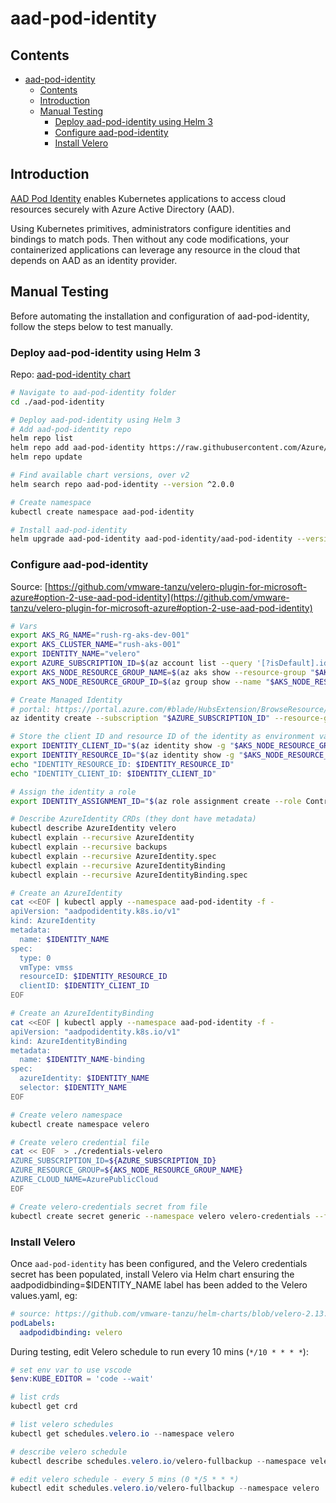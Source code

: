 # aad-pod-identity

## Contents

- [aad-pod-identity](#aad-pod-identity)
  - [Contents](#contents)
  - [Introduction](#introduction)
  - [Manual Testing](#manual-testing)
    - [Deploy aad-pod-identity using Helm 3](#deploy-aad-pod-identity-using-helm-3)
    - [Configure aad-pod-identity](#configure-aad-pod-identity)
    - [Install Velero](#install-velero)

## Introduction

[AAD Pod Identity](https://github.com/Azure/aad-pod-identity) enables Kubernetes applications to access cloud
resources securely with Azure Active Directory (AAD).

Using Kubernetes primitives, administrators configure identities and bindings to match pods. Then without any code
modifications, your containerized applications can leverage any resource in the cloud that depends on AAD as an
identity provider.

## Manual Testing

Before automating the installation and configuration of aad-pod-identity, follow the steps below to test manually.

### Deploy aad-pod-identity using Helm 3

Repo: [aad-pod-identity chart](https://github.com/Azure/aad-pod-identity/tree/master/charts/aad-pod-identity)

```bash
# Navigate to aad-pod-identity folder
cd ./aad-pod-identity

# Deploy aad-pod-identity using Helm 3
# Add aad-pod-identity repo
helm repo list
helm repo add aad-pod-identity https://raw.githubusercontent.com/Azure/aad-pod-identity/master/charts
helm repo update

# Find available chart versions, over v2
helm search repo aad-pod-identity --version ^2.0.0

# Create namespace
kubectl create namespace aad-pod-identity

# Install aad-pod-identity
helm upgrade aad-pod-identity aad-pod-identity/aad-pod-identity --version 2.0.2 --values aad_pod_identity_values.yaml --set=installCRDs=true --install --atomic --namespace aad-pod-identity --debug
```

### Configure aad-pod-identity

Source: [https://github.com/vmware-tanzu/velero-plugin-for-microsoft-azure#option-2-use-aad-pod-identity](https://github.com/vmware-tanzu/velero-plugin-for-microsoft-azure#option-2-use-aad-pod-identity)

```bash
# Vars
export AKS_RG_NAME="rush-rg-aks-dev-001"
export AKS_CLUSTER_NAME="rush-aks-001"
export IDENTITY_NAME="velero"
export AZURE_SUBSCRIPTION_ID=$(az account list --query '[?isDefault].id' -o tsv)
export AKS_NODE_RESOURCE_GROUP_NAME=$(az aks show --resource-group "$AKS_RG_NAME" --name "$AKS_CLUSTER_NAME" --query nodeResourceGroup -o tsv)
export AKS_NODE_RESOURCE_GROUP_ID=$(az group show --name "$AKS_NODE_RESOURCE_GROUP_NAME" --query id -o tsv)

# Create Managed Identity
# portal: https://portal.azure.com/#blade/HubsExtension/BrowseResource/resourceType/Microsoft.ManagedIdentity%2FuserAssignedIdentities
az identity create --subscription "$AZURE_SUBSCRIPTION_ID" --resource-group "$AKS_NODE_RESOURCE_GROUP_NAME" --name $IDENTITY_NAME

# Store the client ID and resource ID of the identity as environment variables
export IDENTITY_CLIENT_ID="$(az identity show -g "$AKS_NODE_RESOURCE_GROUP_NAME" -n "$IDENTITY_NAME" --subscription "$AZURE_SUBSCRIPTION_ID" --query clientId -o tsv)"
export IDENTITY_RESOURCE_ID="$(az identity show -g "$AKS_NODE_RESOURCE_GROUP_NAME" -n "$IDENTITY_NAME" --subscription "$AZURE_SUBSCRIPTION_ID" --query id -o tsv)"
echo "IDENTITY_RESOURCE_ID: $IDENTITY_RESOURCE_ID"
echo "IDENTITY_CLIENT_ID: $IDENTITY_CLIENT_ID"

# Assign the identity a role
export IDENTITY_ASSIGNMENT_ID="$(az role assignment create --role Contributor --assignee "$IDENTITY_CLIENT_ID" --scope "$AKS_NODE_RESOURCE_GROUP_ID" --query id -o tsv)"

# Describe AzureIdentity CRDs (they dont have metadata)
kubectl describe AzureIdentity velero
kubectl explain --recursive AzureIdentity
kubectl explain --recursive backups
kubectl explain --recursive AzureIdentity.spec
kubectl explain --recursive AzureIdentityBinding
kubectl explain --recursive AzureIdentityBinding.spec

# Create an AzureIdentity
cat <<EOF | kubectl apply --namespace aad-pod-identity -f -
apiVersion: "aadpodidentity.k8s.io/v1"
kind: AzureIdentity
metadata:
  name: $IDENTITY_NAME
spec:
  type: 0
  vmType: vmss
  resourceID: $IDENTITY_RESOURCE_ID
  clientID: $IDENTITY_CLIENT_ID
EOF

# Create an AzureIdentityBinding
cat <<EOF | kubectl apply --namespace aad-pod-identity -f -
apiVersion: "aadpodidentity.k8s.io/v1"
kind: AzureIdentityBinding
metadata:
  name: $IDENTITY_NAME-binding
spec:
  azureIdentity: $IDENTITY_NAME
  selector: $IDENTITY_NAME
EOF

# Create velero namespace
kubectl create namespace velero

# Create velero credential file
cat << EOF  > ./credentials-velero
AZURE_SUBSCRIPTION_ID=${AZURE_SUBSCRIPTION_ID}
AZURE_RESOURCE_GROUP=${AKS_NODE_RESOURCE_GROUP_NAME}
AZURE_CLOUD_NAME=AzurePublicCloud
EOF

# Create velero-credentials secret from file
kubectl create secret generic --namespace velero velero-credentials --from-file=cloud=./credentials-velero
```

### Install Velero

Once `aad-pod-identity` has been configured, and the Velero credentials secret has been populated, install Velero via Helm chart ensuring the aadpodidbinding=$IDENTITY_NAME label has been added to the Velero values.yaml, eg:

```yaml
# source: https://github.com/vmware-tanzu/helm-charts/blob/velero-2.13.3/charts/velero/values.yaml#L27
podLabels:
  aadpodidbinding: velero
```

During testing, edit Velero schedule to run every 10 mins (`*/10 * * * *`):

```powershell
# set env var to use vscode
$env:KUBE_EDITOR = 'code --wait'

# list crds
kubectl get crd

# list velero schedules
kubectl get schedules.velero.io --namespace velero

# describe velero schedule
kubectl describe schedules.velero.io/velero-fullbackup --namespace velero

# edit velero schedule - every 5 mins (0 */5 * * *)
kubectl edit schedules.velero.io/velero-fullbackup --namespace velero
```
